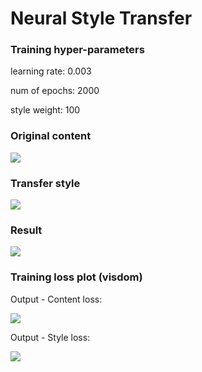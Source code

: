 # Neural Style Transfer

### Training hyper-parameters
learning rate: 0.003

num of epochs: 2000

style weight: 100

### Original content
![](https://github.com/younginsong21/PG3_study/blob/master/GAN/Neural_style_transfer/png/content.png)

### Transfer style
![](https://github.com/younginsong21/PG3_study/blob/master/GAN/Neural_style_transfer/png/style.png)

### Result
![](https://github.com/younginsong21/PG3_study/blob/master/GAN/Neural_style_transfer/samples/output-1999.png)

### Training loss plot (visdom)
Output - Content loss:

![](https://github.com/younginsong21/PG3_study/blob/master/GAN/Neural_style_transfer/plots/content_loss.png)

Output - Style loss:

![](https://github.com/younginsong21/PG3_study/blob/master/GAN/Neural_style_transfer/plots/style_loss.png)
